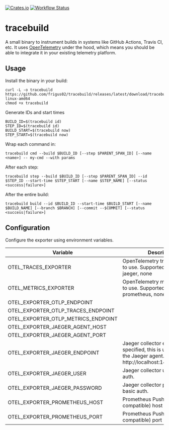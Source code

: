 [![Crates.io](https://img.shields.io/crates/v/tracebuild.svg)](https://crates.io/crates/tracebuild)
[![Workflow Status](https://github.com/frigus02/tracebuild/workflows/CI/badge.svg)](https://github.com/frigus02/tracebuild/actions?query=workflow%3A%22CI%22)

# tracebuild

A small binary to instrument builds in systems like GitHub Actions, Travis CI, etc. It uses [OpenTelemetry](https://opentelemetry.io/) under the hood, which means you should be able to integrate it in your existing telemetry platform.

## Usage

Install the binary in your build:

```
curl -L -o tracebuild https://github.com/frigus02/tracebuild/releases/latest/download/tracebuild-linux-amd64
chmod +x tracebuild
```

Generate IDs and start times

```
BUILD_ID=$(tracebuild id)
STEP_ID=$(tracebuild id)
BUILD_START=$(tracebuild now)
STEP_START=$(tracebuild now)
```

Wrap each command in:

```
tracebuild cmd --build $BUILD_ID [--step $PARENT_SPAN_ID] [--name <name>] -- my-cmd --with params
```

After each step:

```
tracebuild step --build $BUILD_ID [--step $PARENT_SPAN_ID] --id $STEP_ID --start-time $STEP_START [--name $STEP_NAME] [--status <success|failure>]
```

After the entire build:

```
tracebuild build --id $BUILD_ID --start-time $BUILD_START [--name $BUILD_NAME] [--branch $BRANCH] [--commit --$COMMIT] [--status <success|failure>]
```

## Configuration

Configure the exporter using environment variables.

| Variable                            | Description                                                                                                                   | Default                |
| ----------------------------------- | ----------------------------------------------------------------------------------------------------------------------------- | ---------------------- |
| OTEL_TRACES_EXPORTER                | OpenTelemetry traces exporter to use. Supported are: otlp, jaeger, none                                                       | otlp                   |
| OTEL_METRICS_EXPORTER               | OpenTelemetry metrics exporter to use. Supported are: otlp, prometheus, none                                                  | otlp                   |
| OTEL_EXPORTER_OTLP_ENDPOINT         |                                                                                                                               | https://localhost:4317 |
| OTEL_EXPORTER_OTLP_TRACES_ENDPOINT  |                                                                                                                               | https://localhost:4317 |
| OTEL_EXPORTER_OTLP_METRICS_ENDPOINT |                                                                                                                               | https://localhost:4317 |
| OTEL_EXPORTER_JAEGER_AGENT_HOST     |                                                                                                                               | 127.0.0.1              |
| OTEL_EXPORTER_JAEGER_AGENT_PORT     |                                                                                                                               | 6831                   |
| OTEL_EXPORTER_JAEGER_ENDPOINT       | Jaeger collector endpoint. If specified, this is used instead of the Jaeger agent. Example: http://localhost:14268/api/traces |                        |
| OTEL_EXPORTER_JAEGER_USER           | Jaeger collector user for basic auth.                                                                                         |                        |
| OTEL_EXPORTER_JAEGER_PASSWORD       | Jaeger collector password for basic auth.                                                                                     |                        |
| OTEL_EXPORTER_PROMETHEUS_HOST       | Prometheus Pushgateway (or compatible) host                                                                                   | 0.0.0.0                |
| OTEL_EXPORTER_PROMETHEUS_PORT       | Prometheus Pushgateway (or compatible) port                                                                                   | 9464                   |
